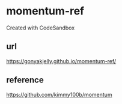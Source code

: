 # momentum-ref
Created with CodeSandbox

## url
https://gonyakjelly.github.io/momentum-ref/

## reference
https://github.com/kimmy100b/momentum
